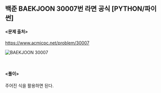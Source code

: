 ## 백준 BAEKJOON 30007번 라면 공식 [PYTHON/파이썬]

#### <문제 출처><br>
https://www.acmicpc.net/problem/30007

![BAEKJOON 30007](https://blog.kakaocdn.net/dn/oVgix/btswwQMw90P/anfj7Q8pTXCU6aA2UN6tL0/img.png)

<br>

#### <풀이><br>

주어진 식을 활용하면 된다.